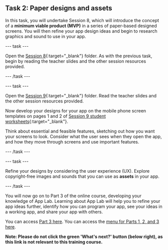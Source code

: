 ## Task 2: Paper designs and assets
In this task, you will undertake Session 8, which will introduce the concept of a **minimum viable product (MVP)** in a series of paper-based designed screens. You will then refine your app design ideas and begin to research graphics and sound to use in your app.

--- task ---

Open the [Session 8](https://drive.google.com/drive/folders/1nQReIPiBQ7C7C3X5QvbVXOInifHqx_LU?usp=sharing){:target="_blank"} folder. As with the previous task, begin by reading the teacher slides and the other session resources provided. 

--- /task ---

--- task ---

Open the [Session 9](https://drive.google.com/drive/folders/1dm43k8X1q8lt8_5gtA6TIQ-df7Y5Mfeu?usp=sharing){:target="_blank"} folder. Read the teacher slides and the other session resources provided.

Now develop your designs for your app on the mobile phone screen templates on pages 1 and 2 of [Session 9 student worksheets](https://docs.google.com/presentation/d/1MQjzLhsQLqN8eTqyh1f6cvezcbSssOBzRbzAN7fT6ZQ){:target="_blank"}.

Think about essential and feasible features, sketching out how you want your screens to look. Consider what the user sees when they open the app, and how they move through screens and use important features.

--- /task ---

--- task ---

Refine your designs by considering the user experience (UX). Explore copyright-free images and sounds that you can use as **assets** in your app.

--- /task ---

You will now go on to Part 3 of the online course, developing your knowledge of App Lab. Learning about App Lab will help you to refine your app ideas further, identify how you can program your app, see your ideas in a working app, and share your app with others.

You can access [Part 3 here](https://projects.raspberrypi.org/en/projects/Year8-RelevanceTraining-Part3-GBICi4).
You can access the [menu for Parts 1, 2, and 3 here](https://projects.raspberrypi.org/en/pathways/year8-relevancetraining-gbici4).

**Note: Please do not click the green 'What's next?' button (below right), as this link is not relevant to this training course.**
